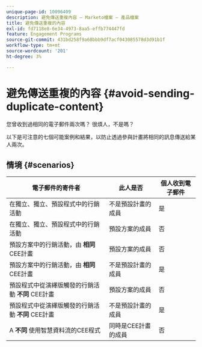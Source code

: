 ```yaml
---
unique-page-id: 10096409
description: 避免傳送重複內容 — Marketo檔案 — 產品檔案
title: 避免傳送重複的內容
exl-id: fd7118e8-6e34-4973-8aa5-effb774447fd
feature: Engagement Programs
source-git-commit: 431bd258f9a68bbb9df7acf043085578d3d91b1f
workflow-type: tm+mt
source-wordcount: '201'
ht-degree: 3%

---
```


# 避免傳送重複的內容 {#avoid-sending-duplicate-content}

您曾收到過相同的電子郵件兩次嗎？ 很煩人，不是嗎？

以下是可注意的七個可能案例和結果，以防止透過參與計畫將相同的訊息傳送給某人兩次。

## 情境 {#scenarios}

| 電子郵件的寄件者 | 此人是否 | 個人收到電子郵件 |
|---|---|---|
| 在獨立、獨立、預設程式中的行銷活動 | 不是預設計畫的成員 | 是 |
| 在獨立、獨立、預設程式中的行銷活動 | 預設方案的成員 | 否 |
| 預設方案中的行銷活動，由 **相同** CEE計畫 | 預設方案的成員 | 否 |
| 預設方案中的行銷活動，由 **相同** CEE計畫 | 不是預設計畫的成員 | 是 |
| 預設程式中從演繹版觸發的行銷活動 **不同** CEE計畫 | 預設方案的成員 | 否 |
| 預設程式中從演繹版觸發的行銷活動 **不同** CEE計畫 | 不是預設計畫的成員 | 是 |
| A **不同** 使用智慧資料流的CEE程式 | 同時是CEE計畫的成員 | 否 |
